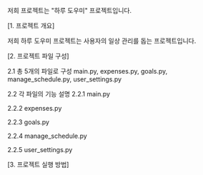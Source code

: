저희 프로젝트는 "하루 도우미" 프로젝트입니다.

[1. 프로젝트 개요]

저희 하루 도우미 프로젝트는 사용자의 일상 관리를 돕는 프로젝트입니다.


[2. 프로젝트 파일 구성]

2.1 총 5개의 파일로 구성 
main.py, expenses.py, goals.py, manage_schedule.py, user_settings.py 

2.2 각 파일의 기능 설명 
   2.2.1 main.py 

   2.2.2 expenses.py

   2.2.3 goals.py 

   2.2.4 manage_schedule.py

   2.2.5 user_settings.py 
   

[3. 프로젝트 실행 방법]
